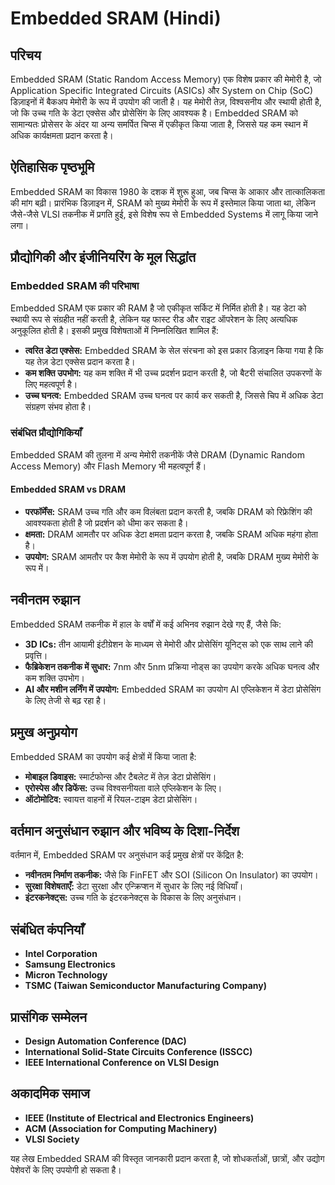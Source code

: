 # Embedded SRAM (Hindi)

## परिचय

Embedded SRAM (Static Random Access Memory) एक विशेष प्रकार की मेमोरी है, जो Application Specific Integrated Circuits (ASICs) और System on Chip (SoC) डिज़ाइनों में बैकअप मेमोरी के रूप में उपयोग की जाती है। यह मेमोरी तेज़, विश्वसनीय और स्थायी होती है, जो कि उच्च गति के डेटा एक्सेस और प्रोसेसिंग के लिए आवश्यक है। Embedded SRAM को सामान्यतः प्रोसेसर के अंदर या अन्य समर्पित चिप्स में एकीकृत किया जाता है, जिससे यह कम स्थान में अधिक कार्यक्षमता प्रदान करता है।

## ऐतिहासिक पृष्ठभूमि 

Embedded SRAM का विकास 1980 के दशक में शुरू हुआ, जब चिप्स के आकार और तात्कालिकता की मांग बढ़ी। प्रारंभिक डिज़ाइन में, SRAM को मुख्य मेमोरी के रूप में इस्तेमाल किया जाता था, लेकिन जैसे-जैसे VLSI तकनीक में प्रगति हुई, इसे विशेष रूप से Embedded Systems में लागू किया जाने लगा। 

## प्रौद्योगिकी और इंजीनियरिंग के मूल सिद्धांत

### Embedded SRAM की परिभाषा

Embedded SRAM एक प्रकार की RAM है जो एकीकृत सर्किट में निर्मित होती है। यह डेटा को स्थायी रूप से संग्रहीत नहीं करती है, लेकिन यह फास्ट रीड और राइट ऑपरेशन के लिए अत्यधिक अनुकूलित होती है। इसकी प्रमुख विशेषताओं में निम्नलिखित शामिल हैं:

- **त्वरित डेटा एक्सेस:** Embedded SRAM के सेल संरचना को इस प्रकार डिज़ाइन किया गया है कि यह तेज़ डेटा एक्सेस प्रदान करता है।
- **कम शक्ति उपभोग:** यह कम शक्ति में भी उच्च प्रदर्शन प्रदान करती है, जो बैटरी संचालित उपकरणों के लिए महत्वपूर्ण है।
- **उच्च घनत्व:** Embedded SRAM उच्च घनत्व पर कार्य कर सकती है, जिससे चिप में अधिक डेटा संग्रहण संभव होता है।

### संबंधित प्रौद्योगिकियाँ

Embedded SRAM की तुलना में अन्य मेमोरी तकनीकें जैसे DRAM (Dynamic Random Access Memory) और Flash Memory भी महत्वपूर्ण हैं। 

#### Embedded SRAM vs DRAM

- **परफॉर्मेंस:** SRAM उच्च गति और कम विलंबता प्रदान करती है, जबकि DRAM को रिफ्रेशिंग की आवश्यकता होती है जो प्रदर्शन को धीमा कर सकता है।
- **क्षमता:** DRAM आमतौर पर अधिक डेटा क्षमता प्रदान करता है, जबकि SRAM अधिक महंगा होता है।
- **उपयोग:** SRAM आमतौर पर कैश मेमोरी के रूप में उपयोग होती है, जबकि DRAM मुख्य मेमोरी के रूप में।

## नवीनतम रुझान

Embedded SRAM तकनीक में हाल के वर्षों में कई अभिनव रुझान देखे गए हैं, जैसे कि:

- **3D ICs:** तीन आयामी इंटीग्रेशन के माध्यम से मेमोरी और प्रोसेसिंग यूनिट्स को एक साथ लाने की प्रवृत्ति।
- **फैब्रिकेशन तकनीक में सुधार:** 7nm और 5nm प्रक्रिया नोड्स का उपयोग करके अधिक घनत्व और कम शक्ति उपभोग।
- **AI और मशीन लर्निंग में उपयोग:** Embedded SRAM का उपयोग AI एप्लिकेशन में डेटा प्रोसेसिंग के लिए तेजी से बढ़ रहा है।

## प्रमुख अनुप्रयोग

Embedded SRAM का उपयोग कई क्षेत्रों में किया जाता है:

- **मोबाइल डिवाइस:** स्मार्टफोन्स और टैबलेट में तेज़ डेटा प्रोसेसिंग।
- **एरोस्पेस और डिफेंस:** उच्च विश्वसनीयता वाले एप्लिकेशन के लिए।
- **ऑटोमोटिव:** स्वायत्त वाहनों में रियल-टाइम डेटा प्रोसेसिंग।

## वर्तमान अनुसंधान रुझान और भविष्य के दिशा-निर्देश

वर्तमान में, Embedded SRAM पर अनुसंधान कई प्रमुख क्षेत्रों पर केंद्रित है:

- **नवीनतम निर्माण तकनीक:** जैसे कि FinFET और SOI (Silicon On Insulator) का उपयोग।
- **सुरक्षा विशेषताएँ:** डेटा सुरक्षा और एन्क्रिप्शन में सुधार के लिए नई विधियाँ।
- **इंटरकनेक्ट्स:** उच्च गति के इंटरकनेक्ट्स के विकास के लिए अनुसंधान।

## संबंधित कंपनियाँ

- **Intel Corporation**
- **Samsung Electronics**
- **Micron Technology**
- **TSMC (Taiwan Semiconductor Manufacturing Company)**

## प्रासंगिक सम्मेलन

- **Design Automation Conference (DAC)**
- **International Solid-State Circuits Conference (ISSCC)**
- **IEEE International Conference on VLSI Design**

## अकादमिक समाज

- **IEEE (Institute of Electrical and Electronics Engineers)**
- **ACM (Association for Computing Machinery)**
- **VLSI Society**

यह लेख Embedded SRAM की विस्तृत जानकारी प्रदान करता है, जो शोधकर्ताओं, छात्रों, और उद्योग पेशेवरों के लिए उपयोगी हो सकता है।